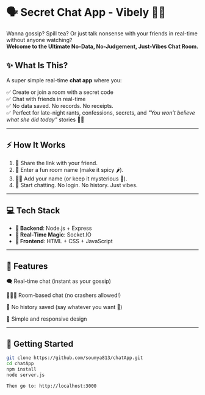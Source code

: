 # 🗣️ Secret Chat App - Vibely 🔐💬

Wanna gossip? Spill tea? Or just talk nonsense with your friends in real-time without anyone watching?  
**Welcome to the Ultimate No-Data, No-Judgement, Just-Vibes Chat Room.**

## ✨ What Is This?

A super simple real-time **chat app** where you:

✅ Create or join a room with a secret code  
✅ Chat with friends in real-time  
✅ No data saved. No records. No receipts.  
✅ Perfect for late-night rants, confessions, secrets, and *"You won’t believe what she did today"* stories 😮‍💨

---

## ⚡ How It Works

1. 🔗 Share the link with your friend.
2. 🎯 Enter a fun room name (make it spicy 🌶️).
3. 🧍‍♀️ Add your name (or keep it mysterious 👻).
4. 🧠 Start chatting. No login. No history. Just vibes.

---

## 💻 Tech Stack

- **🧠 Backend**: Node.js + Express  
- **🔌 Real-Time Magic**: Socket.IO  
- **🎨 Frontend**: HTML + CSS + JavaScript

---

## 🎁 Features
🗨️ Real-time chat (instant as your gossip)

🧑‍🤝‍🧑 Room-based chat (no crashers allowed!)

👻 No history saved (say whatever you want 💅)

📱 Simple and responsive design

---

## 🚀 Getting Started 

```bash
git clone https://github.com/soumya813/chatApp.git
cd chatApp
npm install
node server.js

Then go to: http://localhost:3000


